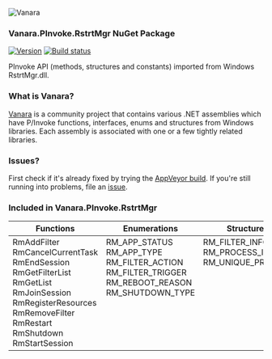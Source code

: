 ﻿![Vanara](https://github.com/dahall/Vanara/raw/master/docs/icons/VanaraHeading.png)
### Vanara.PInvoke.RstrtMgr NuGet Package
[![Version](https://img.shields.io/nuget/v/Vanara.PInvoke.RstrtMgr?label=NuGet&style=flat-square)](https://github.com/dahall/Vanara/releases)
[![Build status](https://img.shields.io/appveyor/build/dahall/vanara?label=AppVeyor%20build&style=flat-square)](https://ci.appveyor.com/project/dahall/vanara)

PInvoke API (methods, structures and constants) imported from Windows RstrtMgr.dll.

### What is Vanara?

[Vanara](https://github.com/dahall/Vanara) is a community project that contains various .NET assemblies which have P/Invoke functions, interfaces, enums and structures from Windows libraries. Each assembly is associated with one or a few tightly related libraries.

### Issues?

First check if it's already fixed by trying the [AppVeyor build](https://ci.appveyor.com/nuget/vanara-prerelease).
If you're still running into problems, file an [issue](https://github.com/dahall/Vanara/issues).

### Included in Vanara.PInvoke.RstrtMgr

Functions | Enumerations | Structures
--- | --- | ---
RmAddFilter<br>RmCancelCurrentTask<br>RmEndSession<br>RmGetFilterList<br>RmGetList<br>RmJoinSession<br>RmRegisterResources<br>RmRemoveFilter<br>RmRestart<br>RmShutdown<br>RmStartSession<br> | RM_APP_STATUS<br>RM_APP_TYPE<br>RM_FILTER_ACTION<br>RM_FILTER_TRIGGER<br>RM_REBOOT_REASON<br>RM_SHUTDOWN_TYPE<br><br><br><br><br><br> | RM_FILTER_INFO<br>RM_PROCESS_INFO<br>RM_UNIQUE_PROCESS<br><br><br><br><br><br><br><br><br>
